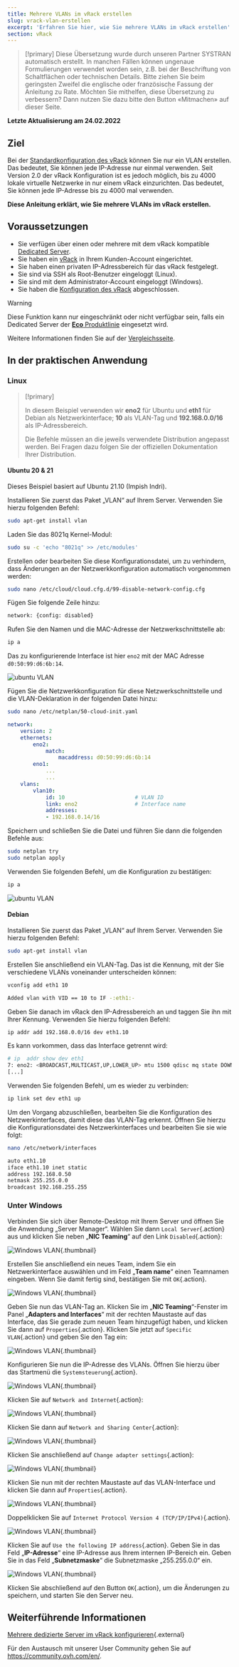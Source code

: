 ```yaml
---
title: Mehrere VLANs im vRack erstellen
slug: vrack-vlan-erstellen
excerpt: 'Erfahren Sie hier, wie Sie mehrere VLANs im vRack erstellen'
section: vRack
---
```


> [!primary]
> Diese Übersetzung wurde durch unseren Partner SYSTRAN automatisch erstellt. In manchen Fällen können ungenaue Formulierungen verwendet worden sein, z.B. bei der Beschriftung von Schaltflächen oder technischen Details. Bitte ziehen Sie beim geringsten Zweifel die englische oder französische Fassung der Anleitung zu Rate. Möchten Sie mithelfen, diese Übersetzung zu verbessern? Dann nutzen Sie dazu bitte den Button «Mitmachen» auf dieser Seite.
>

**Letzte Aktualisierung am 24.02.2022**

## Ziel

Bei der [Standardkonfiguration des vRack](https://docs.ovh.com/de/dedicated/mehrere-dedizierte-server-im-vrack-konfigurieren/) können Sie nur ein VLAN erstellen. Das bedeutet, Sie können jede IP-Adresse nur einmal verwenden. Seit Version 2.0 der vRack Konfiguration ist es jedoch möglich, bis zu 4000 lokale virtuelle Netzwerke in nur einem vRack einzurichten. Das bedeutet, Sie können jede IP-Adresse bis zu 4000 mal verwenden.

**Diese Anleitung erklärt, wie Sie mehrere VLANs im vRack erstellen.**


## Voraussetzungen

- Sie verfügen über einen oder mehrere mit dem vRack kompatible [Dedicated Server](https://www.ovh.de/dedicated_server/).
- Sie haben ein [vRack](https://docs.ovh.com/de/dedicated/mehrere-dedizierte-server-im-vrack-konfigurieren/) in Ihrem Kunden-Account eingerichtet.
- Sie haben einen privaten IP-Adressbereich für das vRack festgelegt.
- Sie sind via SSH als Root-Benutzer eingeloggt (Linux).
- Sie sind mit dem Administrator-Account eingeloggt (Windows).
- Sie haben die [Konfiguration des vRack](https://docs.ovh.com/de/dedicated/mehrere-dedizierte-server-im-vrack-konfigurieren/) abgeschlossen.

> [!warning]
> Diese Funktion kann nur eingeschränkt oder nicht verfügbar sein, falls ein Dedicated Server der [**Eco** Produktlinie](https://eco.ovhcloud.com/de/about/) eingesetzt wird.
>
> Weitere Informationen finden Sie auf der [Vergleichsseite](https://eco.ovhcloud.com/de/compare/).

## In der praktischen Anwendung

### Linux

> [!primary]
>
> In diesem Beispiel verwenden wir **eno2** für Ubuntu und **eth1** für Debian als Netzwerkinterface; **10** als VLAN-Tag und **192.168.0.0/16** als IP-Adressbereich. 
>
> Die Befehle müssen an die jeweils verwendete Distribution angepasst werden. Bei Fragen dazu folgen Sie der offiziellen Dokumentation Ihrer Distribution.
>

#### Ubuntu 20 & 21

Dieses Beispiel basiert auf Ubuntu 21.10 (Impish Indri).

Installieren Sie zuerst das Paket „VLAN“ auf Ihrem Server. Verwenden Sie hierzu folgenden Befehl:

```bash
sudo apt-get install vlan
```

Laden Sie das 8021q Kernel-Modul:

```bash
sudo su -c 'echo "8021q" >> /etc/modules'
```

Erstellen oder bearbeiten Sie diese Konfigurationsdatei, um zu verhindern, dass Änderungen an der Netzwerkkonfiguration automatisch vorgenommen werden:

```bash
sudo nano /etc/cloud/cloud.cfg.d/99-disable-network-config.cfg
```

Fügen Sie folgende Zeile hinzu:

```bash
network: {config: disabled}
```

Rufen Sie den Namen und die MAC-Adresse der Netzwerkschnittstelle ab:

```bash
ip a
```

Das zu konfigurierende Interface ist hier `eno2` mit der MAC Adresse `d0:50:99:d6:6b:14`.

![ubuntu VLAN](images/vrack3-ubuntu-01.png)

Fügen Sie die Netzwerkkonfiguration für diese Netzwerkschnittstelle und die VLAN-Deklaration in der folgenden Datei hinzu:

```bash
sudo nano /etc/netplan/50-cloud-init.yaml
```

```yaml
network:
    version: 2
    ethernets:
        eno2:
            match:
                macaddress: d0:50:99:d6:6b:14
        eno1:
            ...
            ...
    vlans:
        vlan10:
            id: 10                      # VLAN ID    
            link: eno2                  # Interface name
            addresses:
            - 192.168.0.14/16
```

Speichern und schließen Sie die Datei und führen Sie dann die folgenden Befehle aus:

```bash
sudo netplan try
sudo netplan apply
```

Verwenden Sie folgenden Befehl, um die Konfiguration zu bestätigen:

```bash
ip a
```

![ubuntu VLAN](images/vrack3-ubuntu-02.png)

#### Debian

Installieren Sie zuerst das Paket „VLAN“ auf Ihrem Server. Verwenden Sie hierzu folgenden Befehl:

```bash
sudo apt-get install vlan
```

Erstellen Sie anschließend ein VLAN-Tag. Das ist die Kennung, mit der Sie verschiedene VLANs voneinander unterscheiden können:

```bash
vconfig add eth1 10

Added vlan with VID == 10 to IF -:eth1:-
```

Geben Sie danach im vRack den IP-Adressbereich an und taggen Sie ihn mit Ihrer Kennung. Verwenden Sie hierzu folgenden Befehl:

```bash
ip addr add 192.168.0.0/16 dev eth1.10
```

Es kann vorkommen, dass das Interface getrennt wird:

```bash
# ip  addr show dev eth1
7: eno2: <BROADCAST,MULTICAST,UP,LOWER_UP> mtu 1500 qdisc mq state DOWN group default qlen 1000
[...]
```

Verwenden Sie folgenden Befehl, um es wieder zu verbinden:

```bash
ip link set dev eth1 up
```

Um den Vorgang abzuschließen, bearbeiten Sie die Konfiguration des Netzwerkinterfaces, damit diese das VLAN-Tag erkennt. Öffnen Sie hierzu die Konfigurationsdatei des Netzwerkinterfaces und bearbeiten Sie sie wie folgt:

```bash
nano /etc/network/interfaces

auto eth1.10
iface eth1.10 inet static
address 192.168.0.50
netmask 255.255.0.0
broadcast 192.168.255.255
```

### Unter Windows

Verbinden Sie sich über Remote-Desktop mit Ihrem Server und öffnen Sie die Anwendung „Server Manager“. Wählen Sie dann `Local Server`{.action} aus und klicken Sie neben „**NIC Teaming**“ auf den Link `Disabled`{.action}:

![Windows VLAN](images/vrack2-windows-01.png){.thumbnail}

Erstellen Sie anschließend ein neues Team, indem Sie ein Netzwerkinterface auswählen und im Feld „**Team name**“ einen Teamnamen eingeben. Wenn Sie damit fertig sind, bestätigen Sie mit `OK`{.action}.

![Windows VLAN](images/vrack2-windows-02.png){.thumbnail}

Geben Sie nun das VLAN-Tag an. Klicken Sie im „**NIC Teaming**“-Fenster im Panel „**Adapters and Interfaces**“ mit der rechten Maustaste auf das Interface, das Sie gerade zum neuen Team hinzugefügt haben, und klicken Sie dann auf `Properties`{.action}. Klicken Sie jetzt auf `Specific VLAN`{.action} und geben Sie den Tag ein:

![Windows VLAN](images/vrack2-windows-03.png){.thumbnail}

Konfigurieren Sie nun die IP-Adresse des VLANs. Öffnen Sie hierzu über das Startmenü die `Systemsteuerung`{.action}.

![Windows VLAN](images/vrack2-windows-04.png){.thumbnail}

Klicken Sie auf `Network and Internet`{.action}:

![Windows VLAN](images/vrack2-windows-05.png){.thumbnail}

Klicken Sie dann auf `Network and Sharing Center`{.action}:

![Windows VLAN](images/vrack2-windows-06.png){.thumbnail}

Klicken Sie anschließend auf `Change adapter settings`{.action}:

![Windows VLAN](images/vrack2-windows-07.png){.thumbnail}

Klicken Sie nun mit der rechten Maustaste auf das VLAN-Interface und klicken Sie dann auf `Properties`{.action}.

![Windows VLAN](images/vrack2-windows-08.png){.thumbnail}

Doppelklicken Sie auf `Internet Protocol Version 4 (TCP/IP/IPv4)`{.action}.

![Windows VLAN](images/vrack2-windows-09.png){.thumbnail}

Klicken Sie auf `Use the following IP address`{.action}. Geben Sie in das Feld „**IP-Adresse**“ eine IP-Adresse aus Ihrem internen IP-Bereich ein. Geben Sie in das Feld „**Subnetzmaske**“ die Subnetzmaske „255.255.0.0“ ein.

![Windows VLAN](images/vrack2-windows-10.png){.thumbnail}

Klicken Sie abschließend auf den Button `OK`{.action}, um die Änderungen zu speichern, und starten Sie den Server neu.

## Weiterführende Informationen

[Mehrere dedizierte Server im vRack konfigurieren](https://docs.ovh.com/de/dedicated/mehrere-dedizierte-server-im-vrack-konfigurieren/){.external}

Für den Austausch mit unserer User Community gehen Sie auf <https://community.ovh.com/en/>.
